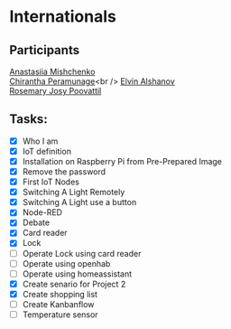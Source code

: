 # Internationals
## Participants
[Anastasiia Mishchenko](https://github.com/AnastasiiaMishchenko/Internationals/blob/master/Anastasiia%20Mishchenko/Portfolio.md)<br />
[Chirantha Peramunage](https://github.com/AnastasiiaMishchenko/Internationals/tree/master/Chirantha%20Peramunage-_)<br />
[Elvin Alshanov](https://github.com/AnastasiiaMishchenko/Internationals/tree/master/Elvin)<br />
[Rosemary Josy Poovattil](https://github.com/AnastasiiaMishchenko/Internationals/tree/master/Rosemary)<br />
## Tasks:
- [x] Who I am
- [x] IoT definition 
- [x] Installation on Raspberry Pi from Pre-Prepared Image 
- [x] Remove the password 
- [x] First IoT Nodes 
- [x] Switching A Light Remotely
- [x] Switching A Light use a button
- [x] Node-RED
- [x] Debate
- [x] Card reader
- [x] Lock
- [ ] Operate Lock using card reader
- [ ] Operate using openhab
- [ ] Operate using homeassistant
- [x] Create senario for Project 2
- [x] Create shopping list
- [ ] Create Kanbanflow
- [ ] Temperature sensor 
